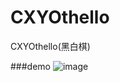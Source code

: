 CXYOthello
==========

CXYOthello(黑白棋)

###demo
 ![image](https://github.com/iHongRen/CXYOthello/screenShots/chessShot.gif)
